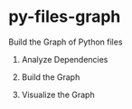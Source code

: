 # py-files-graph
Build the Graph of Python files
1. Analyze Dependencies

2. Build the Graph

3. Visualize the Graph
